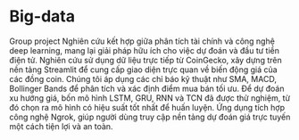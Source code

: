 # Big-data
Group project
Nghiên cứu kết hợp giữa phân tích tài chính và công nghệ deep learning, mang lại giải pháp hữu ích cho việc dự đoán và đầu tư tiền điện tử.
Nghiên cứu sử dụng dữ liệu trực tiếp từ CoinGecko, xây dựng trên nền tảng Streamlit để cung cấp giao diện trực quan về biến động giá của các đồng coin. Chúng tôi áp dụng các chỉ báo kỹ thuật như SMA, MACD, Bollinger Bands để phân tích và xác định điểm mua bán tối ưu. 
Để dự đoán xu hướng giá, bốn mô hình LSTM, GRU, RNN và TCN đã được thử nghiệm, từ đó chọn ra mô hình có hiệu suất tốt nhất để huấn luyện. 
Ứng dụng tích hợp công nghệ Ngrok, giúp người dùng truy cập nền tảng dự đoán giá trực tuyến một cách tiện lợi và an toàn. 
